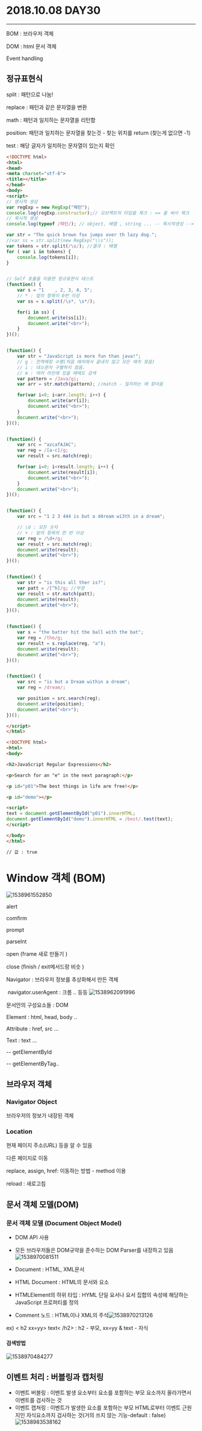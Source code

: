 # 2018.10.08 DAY30

-----------------------

BOM : 브라우저 객체

DOM : html 문서 객체

Event handling 

## 정규표현식

split : 패턴으로 나눔! 

replace : 패턴과 같은 문자열을 변환 

math : 패턴과 일치하는 문자열을 리턴함

position: 패턴과 일치하는 문자열을 찾는것 - 찾는 위치를 return (찾는게 없으면 -1)

test : 해당 글자가 일치하는 문자열이 있는지 확인

``` html
<!DOCTYPE html>
<html>
<head>
<meta charset="utf-8">
<title></title>
</head>
<body>
<script>
// 명시적 생성
var regExp = new RegExp("패턴");
console.log(regExp.constructor);// 오브젝트의 타입을 체크 : == 을 써서 체크 
// 묵시적 생성
console.log(typeof /패턴/); // object, 배열 , string ... -- 묵시적생성 --> 값 : object

var str = "The quick brown fox jumps over th lazy dog.";
//var ss = str.split(new RegExp("\\s")); 
var tokens = str.split(/\s/); //결과 : 배열
for ( var i in tokens) {
	console.log(tokens[i]);
}


// Self 호출을 이용한 정규표현식 테스트
(function() {
	var s = "1    , 2, 3, 4, 5";
	// * : 앞의 항목이 0번 이상 
	var ss = s.split(/\s*, \s*/);

	for(i in ss) {
		document.write(ss[i]);
		document.write("<br>");
	}
})();


(function() {
	var str = "JavaScript is more fun than java!";
	// g : 전역매칭 수행(처음 매치에서 끝내지 않고 모든 매치 찾음) 
	// i : 대소문자 구별하지 않음. 
	// m : 여러 라인에 있을 때에도 검색 
	var pattern = /Java/gi; 
	var arr = str.match(pattern); //match - 일치하는 애 찾아옴 

	for(var i=0; i<arr.length; i++) {
		document.write(arr[i]);
		document.write("<br>");
	}
	document.write("<br>");			
})();


(function() {
	var src = "azcafAJAC";
	var reg = /[a-c]/g;
	var result = src.match(reg);

	for(var i=0; i<result.length; i++) {
		document.write(result[i]);
		document.write("<br>");
	}
	document.write("<br>");	
})();


(function() {
	var src = "1 2 3 444 is but a d4ream wi3th in a dream";

	// \d : 모든 숫자 
	// + : 앞의 항목의 한 번 이상 
	var reg = /\d+/g;
	var result = src.match(reg);
	document.write(result);
	document.write("<br>");
})();


(function() {
	var str = "is this all ther is?";
	var patt = /[^h]/g; //부정
	var result = str.match(patt);
	document.write(result);
	document.write("<br>");
})();


(function() {
	var s = "the batter hit the ball with the bat";
	var reg = /the/g;
	var result = s.replace(reg, "a");
	document.write(result);
	document.write("<br>");
})();


(function() {
	var src = "is but a Dream within a dream";
	var reg = /dream/;

	var position = src.search(reg);
	document.write(position);
	document.write("<br>");
})();

</script>
</html>

```

```html
<!DOCTYPE html>
<html>
<body>

<h2>JavaScript Regular Expressions</h2>

<p>Search for an "e" in the next paragraph:</p>

<p id="p01">The best things in life are free!</p>

<p id="demo"></p>

<script>
text = document.getElementById("p01").innerHTML; 
document.getElementById("demo").innerHTML = /best/.test(text);
</script>

</body>
</html>

// 값 : true 
```

# Window 객체 (BOM)

![1538961552850](1538961552850.png)

alert 

comfirm

prompt

parseInt 

open (frame 새로 만들기 ) 

close (finish / exit메서드랑 비슷 )

Navigator  : 브라우저 정보를 추상화해서 만든 객체

			

 navigator.userAgent : 크롬 .. 등등 ![1538962091996](1538961964437.png)

	



문서안의 구성요소들 : DOM 

Element : html, head, body .. 

Attribute : href, src ... 

Text : text ... 

 -- getElementById

 -- getElementByTag.. 



## 브라우저 객체

### Navigator Object 

 브라우저의 정보가 내장된 객체

### Location

  현재 페이지 주소(URL) 등을 알 수 있음 

	

  다른 페이지로 이동



replace,  assign, href: 이동하는 방법 - method 이용 

reload : 새로고침



## 문서 객체 모델(DOM)

### 문서 객체 모델 (Document Object Model)

* DOM API 사용

* 모든 브라우저들은 DOM규약을 준수하는 DOM Parser를 내장하고 있음![1538970081511](1538970081511.png)

* Document : HTML, XML문서
* HTML Document : HTML의 문서와 요소
* HTMLElement의 하위 타입 : HYML 단일 요서나 요서 집합의 속성에 해당하는 JavaScript 프로퍼티를 정의
* Comment 노드 : HTML이나 XML의 주석![1538970213126](1538970213126.png)

ex) < h2 xx=yy> text< /h2> : h2 - 부모, xx=yy & text - 자식

#### 검색방법

![1538970484277](1538970484277.png)

	



## 이벤트 처리 : 버블링과 캡처링

* 이벤트 버블링 : 이벤트 발생 요소부터 요소를 포함하는 부모 요소까지 올라가면서 이벤트를 검사하는 것
* 이벤트 캡쳐링 : 이벤트가 발생한 요소를 포함하는 부모 HTML로부터 이벤트 근원지인 자식요소까지 검사하는 것(거의 쓰지 않는 기능-default : false)![1538983538162](1538983538162.png)
